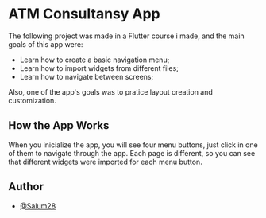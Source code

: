 # ATM Consultansy App

The following project was made in a Flutter course i made, and the main goals of this app were:

* Learn how to create a basic navigation menu;
* Learn how to import widgets from different files;
* Learn how to navigate between screens;

Also, one of the app's goals was to pratice layout creation and customization.
## How the App Works

When you inicialize the app, you will see four menu buttons, just click in one of them to navigate through the app. Each page is different, so you can see that different widgets were imported for each menu button. 
## Author

- [@Salum28](https://github.com/Salum28)
